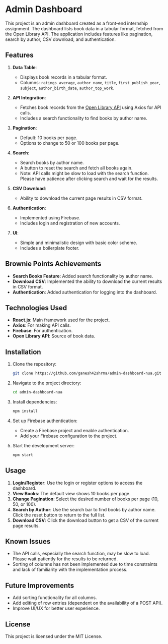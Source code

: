 

# Admin Dashboard

This project is an admin dashboard created as a front-end internship assignment. The dashboard lists book data in a tabular format, fetched from the Open Library API. The application includes features like pagination, search by author, CSV download, and authentication.

## Features

1. **Data Table**:
   - Displays book records in a tabular format.
   - Columns: `ratings_average`, `author name`, `title`, `first_publish_year`, `subject`, `author_birth_date`, `author_top_work`.

2. **API Integration**:
   - Fetches book records from the [Open Library API](https://openlibrary.org/developers/api) using Axios for API calls.
   - Includes a search functionality to find books by author name.

3. **Pagination**:
   - Default: 10 books per page.
   - Options to change to 50 or 100 books per page.

4. **Search**:
   - Search books by author name.
   - A button to reset the search and fetch all books again.
   - Note: API calls might be slow to load with the search function. Please have patience after clicking search and wait for the results.

5. **CSV Download**:
   - Ability to download the current page results in CSV format.

6. **Authentication**:
   - Implemented using Firebase.
   - Includes login and registration of new accounts.

7. **UI**:
   - Simple and minimalistic design with basic color scheme.
   - Includes a boilerplate footer.

## Brownie Points Achievements

- **Search Books Feature**: Added search functionality by author name.
- **Download CSV**: Implemented the ability to download the current results in CSV format.
- **Authentication**: Added authentication for logging into the dashboard.

## Technologies Used

- **React.js**: Main framework used for the project.
- **Axios**: For making API calls.
- **Firebase**: For authentication.
- **Open Library API**: Source of book data.

## Installation

1. Clone the repository:
   ```bash
   git clone https://github.com/ganesh42shrma/admin-dashboard-nua.git
   ```

2. Navigate to the project directory:
   ```bash
   cd admin-dashboard-nua
   ```

3. Install dependencies:
   ```bash
   npm install
   ```

4. Set up Firebase authentication:
   - Create a Firebase project and enable authentication.
   - Add your Firebase configuration to the project.

5. Start the development server:
   ```bash
   npm start
   ```

## Usage

1. **Login/Register**: Use the login or register options to access the dashboard.
2. **View Books**: The default view shows 10 books per page.
3. **Change Pagination**: Select the desired number of books per page (10, 50, or 100).
4. **Search by Author**: Use the search bar to find books by author name. Click the reset button to return to the full list.
5. **Download CSV**: Click the download button to get a CSV of the current page results.

## Known Issues

- The API calls, especially the search function, may be slow to load. Please wait patiently for the results to be returned.
- Sorting of columns has not been implemented due to time constraints and lack of familiarity with the implementation process.

## Future Improvements

- Add sorting functionality for all columns.
- Add editing of row entries (dependent on the availability of a POST API).
- Improve UI/UX for better user experience.

## License

This project is licensed under the MIT License.

```
